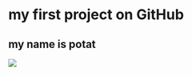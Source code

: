 # my first project on GitHub

## my name is potat

![](https://www.pngall.com/wp-content/uploads/2016/03/Cat-PNG-2.png)
